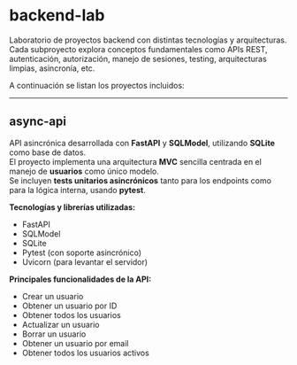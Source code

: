 # backend-lab

Laboratorio de proyectos backend con distintas tecnologías y arquitecturas. Cada subproyecto explora conceptos fundamentales como APIs REST, autenticación, autorización, manejo de sesiones, testing, arquitecturas limpias, asincronía, etc.

A continuación se listan los proyectos incluidos:

---

## async-api

API asincrónica desarrollada con **FastAPI** y **SQLModel**, utilizando **SQLite** como base de datos.  
El proyecto implementa una arquitectura **MVC** sencilla centrada en el manejo de **usuarios** como único modelo.  
Se incluyen **tests unitarios asincrónicos** tanto para los endpoints como para la lógica interna, usando **pytest**.

**Tecnologías y librerías utilizadas:**
- FastAPI
- SQLModel
- SQLite
- Pytest (con soporte asincrónico)
- Uvicorn (para levantar el servidor)

**Principales funcionalidades de la API:**
- Crear un usuario
- Obtener un usuario por ID
- Obtener todos los usuarios
- Actualizar un usuario
- Borrar un usuario
- Obtener un usuario por email
- Obtener todos los usuarios activos
